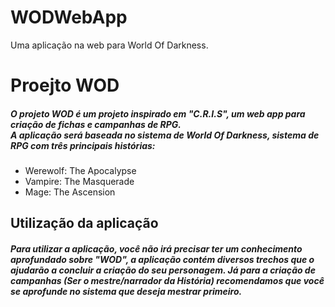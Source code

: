 # WODWebApp
Uma aplicação na web para World Of Darkness.

<h1>Proejto WOD</h1>
<h5>O projeto WOD é um projeto inspirado em "C.R.I.S", um web app para criação de fichas e campanhas de RPG.<br>
  A aplicação será baseada no sistema de World Of Darkness, sistema de RPG com três principais histórias:</h5>
    <ul>
        <li>Werewolf: The Apocalypse</li>
        <li>Vampire: The Masquerade</li>
        <li>Mage: The Ascension</li>
    </ul>

  <h2>Utilização da aplicação</h2>

  <h5>Para utilizar a aplicação, você não irá precisar ter um conhecimento aprofundado sobre "WOD",
  a aplicação contém diversos trechos que o ajudarão a concluir a criação do seu personagem.
  Já para a criação de campanhas (Ser o mestre/narrador da História) recomendamos que você se aprofunde
  no sistema que deseja mestrar primeiro.</h5>
